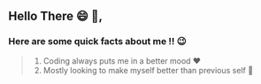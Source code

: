 ## Hello There :smile: :wave:, 

### Here are some quick facts about me !! :wink: 

> 1) Coding always puts me in a better mood :heart: 
> 2) Mostly looking to make myself better than previous self :open_hands: 

